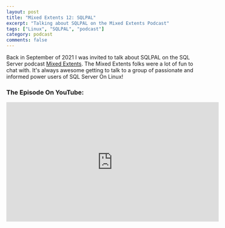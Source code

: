 ```yaml
---
layout: post
title: "Mixed Extents 12: SQLPAL"
excerpt: "Talking about SQLPAL on the Mixed Extents Podcast"
tags: ["Linux", "SQLPAL", "podcast"]
category: podcast
comments: false
---
```


Back in September of 2021 I was invited to talk about SQLPAL on the SQL Server
podcast [Mixed Extents](https://eightkb.online/mixedextents/). The Mixed Extents
folks were a lot of fun to chat with. It's always awesome getting to talk to a
group of passionate and informed power users of SQL Server On Linux!

### The Episode On YouTube:

<iframe width="560" height="315" src="https://www.youtube-nocookie.com/embed/NFTB1EIcR4s" frameborder="0" allow="accelerometer; autoplay; encrypted-media; gyroscope; picture-in-picture" allowfullscreen></iframe>
